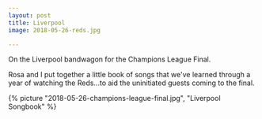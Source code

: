 ```yaml
---
layout: post
title: Liverpool
image: 2018-05-26-reds.jpg

---
```


On the Liverpool bandwagon for the Champions League Final. 
 

<!--more-->

Rosa and I put together a little book of songs that we've learned through a year of watching the Reds...to aid the uninitiated guests coming to the final.
  
{% picture "2018-05-26-champions-league-final.jpg", "Liverpool Songbook"  %}
      
  
